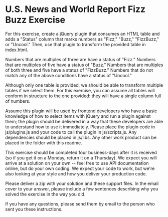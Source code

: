 # U.S. News and World Report Fizz Buzz Exercise

For this exercise, create a jQuery plugin that consumes an HTML table and adds
a "Status" column that marks numbers as "Fizz," "Buzz," "FizzBuzz," or
"Uncool." Then, use that plugin to transform the provided table in index.html.

Numbers that are multiples of three are have a status of "Fizz." Numbers that
are multiples of five have a status of "Buzz." Numbers that are multiples of
both three and five have a status of "FizzBuzz." Numbers that do not match any
of the above conditions have a status of "Uncool."

Although only one table is provided, we should be able to transform multiple
tables if we select them. For this exercise, you can assume all tables will
conform in structure to the one provided: they will have a single column full
of numbers.

Assume this plugin will be used by frontend developers who have a basic
knowledge of how to select items with jQuery and run a plugin against them; the
plugin should be delivered in a way that these developers are able to
understand how to use it immediately. Please place the plugin code in
js/plugins.js and your code to call the plugin in js/scripts.js. Any
dependencies should be placed in js/libs. Any other work product can be placed
in the folder with this readme.

This exercise should be completed four business-days after it is received (so
if you get it on a Monday, return it on a Thursday). We expect you will arrive
at a solution on your own -- feel free to use API documentation online, but do
your own coding. We expect your code to work, but we're also looking at your
style and how you deliver your production code.

Please deliver a zip with your solution and these support files. In the email
cover to your answer, please include a few sentences describing why you solved
the exercise in the way you did.

If you have any questions, please send them by email
to the person who sent you these instructions.
